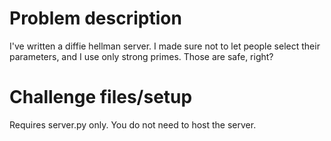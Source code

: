 # Problem description
I've written a diffie hellman server. I made sure not to let people select their parameters, and I use only strong primes. Those are safe, right?

# Challenge files/setup
Requires server.py only. You do not need to host the server.
